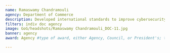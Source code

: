 ```yaml
---
name: Ramaswamy Chandramouli
agency: Department of Commerce
description: Developed international standards to improve cybersecurity practices for cloud-based technologies. Dr. Chandramouli’s work has increased public-private collaboration between government and industry, resulting in enhanced cybersecurity readiness.
filters: indiv doc agency
image: GoG/headshots/Ramaswamy Chandramouli_DOC-11.jpg
banner: agency
award: Agency #type of award, either Agency, Council, or President's; this is case sensitive so make sure to match the options listed exactly. This section generates the format of the card

---
```


